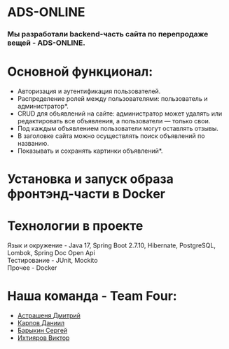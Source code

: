 # ADS-ONLINE

### Мы разработали backend-часть сайта по перепродаже вещей - ADS-ONLINE.

# Основной функционал:

- Авторизация и аутентификация пользователей.
- Распределение ролей между пользователями: пользователь и администратор*.
- CRUD для объявлений на сайте: администратор может удалять или редактировать все объявления, а пользователи — только свои.
- Под каждым объявлением пользователи могут оставлять отзывы.
- В заголовке сайта можно осуществлять поиск объявлений по названию.
- Показывать и сохранять картинки объявлений*.


# Установка и запуск образа фронтэнд-части в Docker


# Технологии в проекте
Язык и окружение - Java 17, Spring Boot 2.7.10, Hibernate, PostgreSQL, Lombok, Spring Doc Open Api   
Тестирование - JUnit, Mockito   
Прочее - Docker

# Наша команда - Team Four:
- [Астрашеня Дмитрий](https://github.com/Modusen)
- [Карпов Даниил](https://github.com/danya1705)
- [Барыкин Сергей](https://github.com/Barsev174)
- [Ихтияров Виктор](https://github.com/IGuruI-1981)